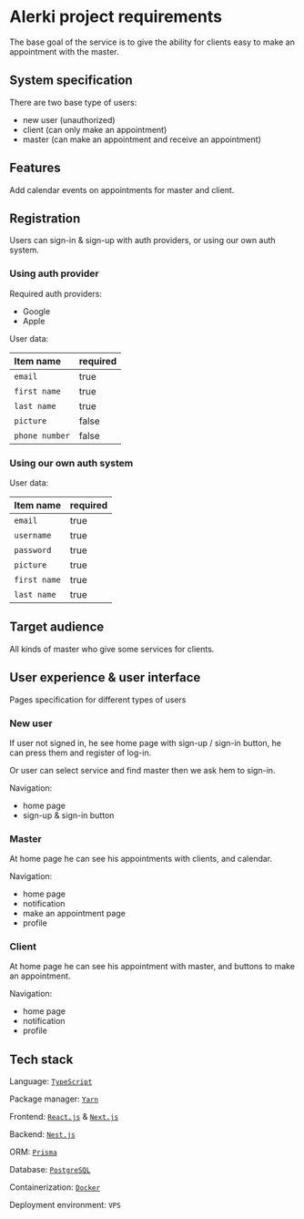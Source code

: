 # Alerki project requirements

The base goal of the service is to give the ability for clients easy to make an appointment with the master.

## System specification

There are two base type of users:

- new user (unauthorized)
- client (can only make an appointment)
- master (can make an appointment and receive an appointment)

## Features

Add calendar events on appointments for master and client.

## Registration

Users can sign-in & sign-up with auth providers, or using our own auth system.

### Using auth provider

Required auth providers:

- Google
- Apple

User data:

| Item name | required |
| :--- | :--- |
| `email` | true |
| `first name` | true |
| `last name` | true |
| `picture` | false |
| `phone number` | false |

### Using our own auth system

User data:

| Item name | required |
| :--- | :--- |
| `email` | true |
| `username` | true |
| `password` | true |
| `picture` | true |
| `first name` | true |
| `last name` | true |

## Target audience

All kinds of master who give some services for clients.

## User experience & user interface

Pages specification for different types of users

### New user

If user not signed in, he see home page with sign-up / sign-in button, he can press them and register of log-in.

Or user can select service and find master then we ask hem to sign-in.

Navigation:

- home page
- sign-up & sign-in button

### Master

At home page he can see his appointments with clients, and calendar.

Navigation:

- home page
- notification
- make an appointment page
- profile

### Client

At home page he can see his appointment with master, and buttons to make an appointment.

Navigation:

- home page
- notification
- profile

## Tech stack

Language: [`TypeScript`](https://www.typescriptlang.org)

Package manager: [`Yarn`](https://yarnpkg.com)

Frontend: [`React.js`](https://reactjs.org) & [`Next.js`](https://nextjs.org)

Backend: [`Nest.js`](https://nextjs.org)

ORM: [`Prisma`](https://www.prisma.io)

Database: [`PostgreSQL`](https://www.postgresql.org)

Containerization: [`Docker`](https://www.docker.com)

Deployment environment: `VPS`
